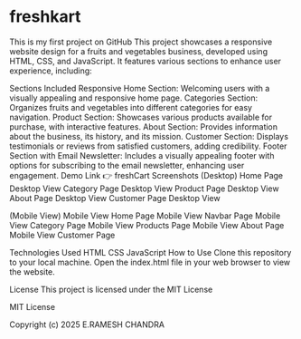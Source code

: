 # freshkart
This is my first project on GitHub
This project showcases a responsive website design for a fruits and vegetables business, developed using HTML, CSS, and JavaScript. It features various sections to enhance user experience, including:

Sections Included
Responsive Home Section: Welcoming users with a visually appealing and responsive home page.
Categories Section: Organizes fruits and vegetables into different categories for easy navigation.
Product Section: Showcases various products available for purchase, with interactive features.
About Section: Provides information about the business, its history, and its mission.
Customer Section: Displays testimonials or reviews from satisfied customers, adding credibility.
Footer Section with Email Newsletter: Includes a visually appealing footer with options for subscribing to the email newsletter, enhancing user engagement.
Demo Link 👉 freshCart
Screenshots
(Desktop) Home Page Desktop View Category Page Desktop View Product Page Desktop View About Page Desktop View Customer Page Desktop View

(Mobile View) Mobile View Home Page Mobile View Navbar Page Mobile View Category Page Mobile View Products Page Mobile View About Page Mobile View Customer Page

Technologies Used
HTML
CSS
JavaScript
How to Use
Clone this repository to your local machine. Open the index.html file in your web browser to view the website.

License
This project is licensed under the MIT License

MIT License

Copyright (c) 2025 E.RAMESH CHANDRA
